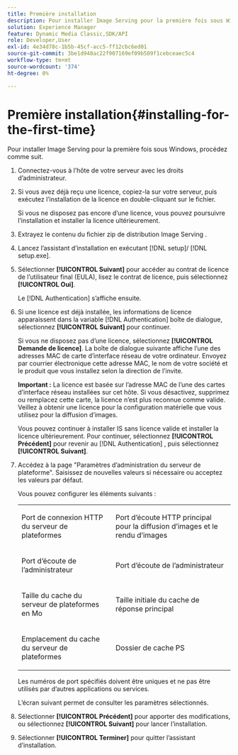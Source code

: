 ```yaml
---
title: Première installation
description: Pour installer Image Serving pour la première fois sous Windows, procédez comme suit.
solution: Experience Manager
feature: Dynamic Media Classic,SDK/API
role: Developer,User
exl-id: 4e34d78c-1b5b-45cf-acc5-ff12cbc6ed01
source-git-commit: 3be1d948ac22f907169ef09b509f1cebceaec5c4
workflow-type: tm+mt
source-wordcount: '374'
ht-degree: 0%

---
```


# Première installation{#installing-for-the-first-time}

Pour installer Image Serving pour la première fois sous Windows, procédez comme suit.

1. Connectez-vous à l’hôte de votre serveur avec les droits d’administrateur.
1. Si vous avez déjà reçu une licence, copiez-la sur votre serveur, puis exécutez l’installation de la licence en double-cliquant sur le fichier.

   Si vous ne disposez pas encore d’une licence, vous pouvez poursuivre l’installation et installer la licence ultérieurement.

1. Extrayez le contenu du fichier zip de distribution Image Serving .
1. Lancez l’assistant d’installation en exécutant [!DNL setup]/ [!DNL setup.exe].
1. Sélectionner **[!UICONTROL Suivant]** pour accéder au contrat de licence de l’utilisateur final (EULA), lisez le contrat de licence, puis sélectionnez **[!UICONTROL Oui]**.

   Le [!DNL Authentication] s’affiche ensuite.
1. Si une licence est déjà installée, les informations de licence apparaissent dans la variable [!DNL Authentication] boîte de dialogue, sélectionnez **[!UICONTROL Suivant]** pour continuer.

   Si vous ne disposez pas d’une licence, sélectionnez **[!UICONTROL Demande de licence]**. La boîte de dialogue suivante affiche l’une des adresses MAC de carte d’interface réseau de votre ordinateur. Envoyez par courrier électronique cette adresse MAC, le nom de votre société et le produit que vous installez selon la direction de l’invite.

   **Important :** La licence est basée sur l’adresse MAC de l’une des cartes d’interface réseau installées sur cet hôte. Si vous désactivez, supprimez ou remplacez cette carte, la licence n’est plus reconnue comme valide. Veillez à obtenir une licence pour la configuration matérielle que vous utilisez pour la diffusion d’images.

   Vous pouvez continuer à installer IS sans licence valide et installer la licence ultérieurement. Pour continuer, sélectionnez **[!UICONTROL Précédent]** pour revenir au [!DNL Authentication] , puis sélectionnez **[!UICONTROL Suivant]**.
1. Accédez à la page &quot;Paramètres d’administration du serveur de plateforme&quot;. Saisissez de nouvelles valeurs si nécessaire ou acceptez les valeurs par défaut.

   Vous pouvez configurer les éléments suivants :

   <table id="table_AA5D7674BBBE4AD4B373066AEF413FFD"> 
   <tbody> 
   <tr> 
      <td> <p> Port de connexion HTTP du serveur de plateformes </p> </td>
      <td> <p>Port d’écoute HTTP principal pour la diffusion d’images et le rendu d’images </p> </td>
   </tr> 
   <tr> 
      <td> <p> Port d’écoute de l’administrateur </p> </td>
      <td> <p>Port d’écoute de l’administrateur </p> </td>
   </tr> 
   <tr> 
      <td> <p> Taille du cache du serveur de plateformes en Mo </p> </td>
      <td> <p>Taille initiale du cache de réponse principal </p> </td>
   </tr>
   <tr> 
      <td> <p> Emplacement du cache du serveur de plateformes </p> </td>
      <td> <p>Dossier de cache PS </p> </td>
   </tr>
   </tbody>
   </table>

   Les numéros de port spécifiés doivent être uniques et ne pas être utilisés par d’autres applications ou services.

   L’écran suivant permet de consulter les paramètres sélectionnés.

1. Sélectionner **[!UICONTROL Précédent]** pour apporter des modifications, ou sélectionnez **[!UICONTROL Suivant]** pour lancer l’installation.

1. Sélectionner **[!UICONTROL Terminer]** pour quitter l’assistant d’installation.

